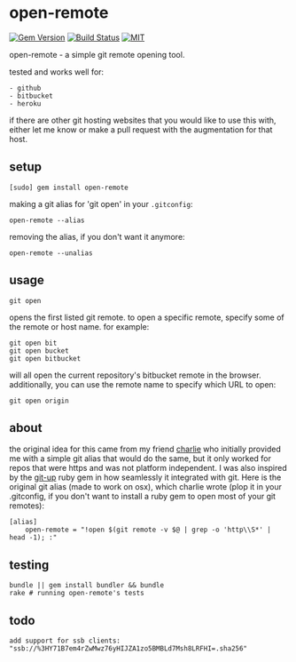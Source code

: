 open-remote
===========


[![Gem Version](https://badge.fury.io/rb/open-remote.svg)](https://badge.fury.io/rb/open-remote)
[![Build Status](https://travis-ci.com/jeremywrnr/open-remote.svg)](https://travis-ci.com/jeremywrnr/open-remote)
[![MIT](https://img.shields.io/npm/l/alt.svg?style=flat)](http://jeremywrnr.com/mit-license)


open-remote - a simple git remote opening tool.

tested and works well for:

    - github
    - bitbucket
    - heroku

if there are other git hosting websites that you would like to use this with,
either let me know or make a pull request with the augmentation for that host.


## setup

    [sudo] gem install open-remote

making a git alias for 'git open' in your `.gitconfig`:

    open-remote --alias

removing the alias, if you don't want it anymore:

    open-remote --unalias


## usage

    git open

opens the first listed git remote. to open a specific remote, specify some
of the remote or host name. for example:

    git open bit
    git open bucket
    git open bitbucket

will all open the current repository's bitbucket remote in the browser.
additionally, you can use the remote name to specify which URL to open:

    git open origin

## about

the original idea for this came from my friend [charlie][cel] who initially
provided me with a simple git alias that would do the same, but it only worked
for repos that were https and was not platform independent. I was also inspired
by the [git-up][gup] ruby gem in how seamlessly it integrated with git. Here is
the original git alias (made to work on osx), which charlie wrote (plop it in
your .gitconfig, if you don't want to install a ruby gem to open most of your
git remotes):

```
[alias]
    open-remote = "!open $(git remote -v $@ | grep -o 'http\\S*' | head -1); :"
```

[cel]:https://github.com/clehner
[gup]:https://github.com/aanand/git-up


## testing

    bundle || gem install bundler && bundle
    rake # running open-remote's tests

## todo

    add support for ssb clients:
    "ssb://%3HY71B7em4rZwMwz76yHIJZA1zo5BMBLd7Msh8LRFHI=.sha256"

